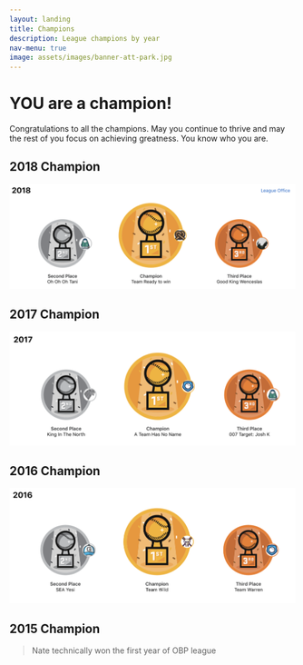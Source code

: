 ```yaml
---
layout: landing
title: Champions
description: League champions by year
nav-menu: true
image: assets/images/banner-att-park.jpg
---
```

# YOU are a champion!

Congratulations to all the champions. May you continue to thrive and may the rest of you focus on achieving greatness. You know who you are.

## 2018 Champion
![2018 champs](/assets/images/champs-2018.png)

## 2017 Champion
![2017 champs](/assets/images/champs-2017.png)

## 2016 Champion
![2016 champs](/assets/images/champs-2016.png)

## 2015 Champion

> Nate technically won the first year of OBP league 
